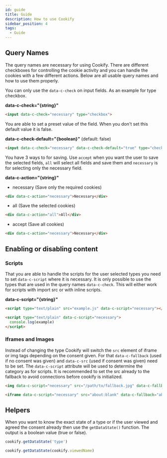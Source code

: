 ```yaml
---
id: guide
title: Guide
description: How to use Cookify
sidebar_position: 4
tags:
  - Guide
---
```


## Query Names

The query names are necessary for using Cookify. There are different checkboxes for controlling the cookie activity and you can handle the cookies with a few different actions. Below are all usable query names and how to use them properly.

You can only use the `data-c-check` on input fields. As an example for type checkbox.

**data-c-check="{string}"**

```html
<input data-c-check="necessary" type="checkbox">
```

You are able to set a preset value of the field. When you don't set this default value it is false.
  
**data-c-check-default="{boolean}"** (default: false)

```html
<input data-c-check="necessary" data-c-check-default="true" type="checkbox">
```

You have 3 ways to for saving. Use `accept` when you want the user to save the selected fields, `all` will select all fields and save them and `necessary` is for selecting only the necessary field.
  
**data-c-action="{string}"**
  - necessary (Save only the required cookies)
```html
<div data-c-action="necessary">Necessary</div>
```
  - all (Save the selected cookies)
```html
<div data-c-action="all">All</div>
```
  - accept (Save all cookies)
```html
<div data-c-action="necessary">Necessary</div>
```
## Enabling or disabling content

### Scripts
That you are able to handle the scripts for the user selected types you need to set `data-c-script` where it is necessary. It is only possible to use the types that are used in the query names `data-c-check`. This will either work for scripts with import src or with inline scripts.

**data-c-script="{string}"**

```html
<script type="text/plain" src="example.js" data-c-script="necessary"></script>

<script type="text/plain" data-c-script="necessary">
  console.log(example)
</script>
```

### Iframes and Images
Instead of changing the type Cookify will switch the `src` element of iframe or img tags depending on the consent given. For that `data-c-fallback` (used if no consent was given) and `data-c-src` (used if consent was given) need to be set. The `data-c-script` attribute will be used to determine the category as for scripts. It is recommended to set the src already to the fallback to avoid connections before cookify is initialized.

```html
<img data-c-script="necessary" src="/path/to/fallback.jpg" data-c-fallback="/path/to/fallback.jpg" data-c-src="/example.jpg"/>

<iframe data-c-script="necessary" src="about:blank" data-c-fallback="about:blank" data-c-src="https://example.org"></iframe>
```

## Helpers

When you want to know the exact state of a type or if the user viewed and agreed the consent already then use the `getDataState()` function. The output is a boolean value (true or false).

```javascript
cookify.getDataState('type')

cookify.getDataState(cookify.viewedName)
```